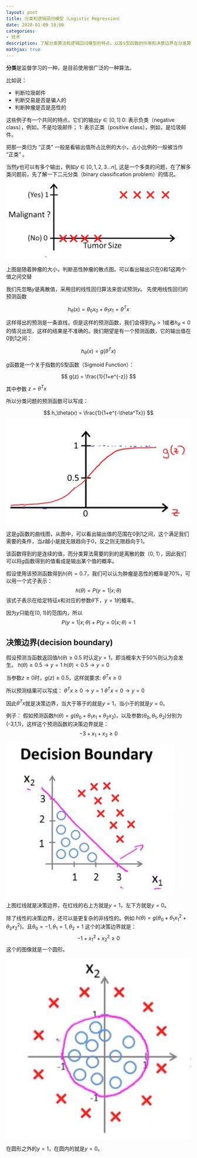 ```yaml
---
layout: post
title: 分类和逻辑回归模型（Logistic Regression）
date: 2020-01-09 18:00
categories:
- 技术
description: 了解分类算法和逻辑回归模型的特点，以及S型函数的作用和决策边界在分类算法中的应用。
mathjax: true
---
```


**分类**是监督学习的一种，是目前使用很广泛的一种算法。

比如说：
- 判断垃圾邮件
- 判断交易是否是骗人的
- 判断肿瘤是否是恶性的

这些例子有一个共同的特点，它们的输出$y\in \left[0, 1\right]$
0: 表示负类（negative class），例如，不是垃圾邮件；
1: 表示正类（positive class），例如，是垃圾邮件。

把那一类归为 “正类” 一般是看输出值所占比例的大小，占小比例的一般被当作 “正类” 。

当然$y$也可以有多个输出，例如$y\in \left[0, 1,2,3...n\right]$, 这是一个多类的问题，在了解多类问题前，先了解一下二元分类（binary classification problem）的情况。
![二元分类的输入输出图][1]

上图是随着肿瘤的大小，判断恶性肿瘤的散点图。可以看出输出只在0和1这两个值之间交替

我们先忽略$y$是离散值，采用旧的线性回归算法来尝试预测$y$。 先使用线性回归的预测函数

$$ h_\theta(x) = \theta_0x_0 + \theta_1x_1 = \theta^Tx $$

这样得出的预测是一条直线，但是这样的预测函数，我们会得到$h_\theta > 1$或者$h_\theta < 0$的情况出现，这样的结果是不准确的。我们期望是有一个预测函数，它的输出值在0到1之间：

$$ h_\theta(x) = g(\theta^Tx) $$

$g$函数是一个关于指数的S型函数（Sigmoid Function）：

$$ g(z) = \frac{1}{1+e^{-z}} $$

其中参数 $z=\theta^Tx$

所以分类问题的预测函数可以写成：

$$ h_\theta(x) = \frac{1}{1+e^{-\theta^Tx}} $$
![$g$函数的曲线图][2]

这是$g$函数的曲线图，从图中，可以看出输出值的范围在0到1之间，这个满足我们需要的条件，当$z$越小是就无限趋向于0，反之则无限趋向于1。

该函数得到的是连续的值，而分类算法需要的到的是离散的数（0, 1），因此我们可以将$g$函数得到的值看成是输出某个值的概率。

假设使用该预测函数得到$h(\theta)=0.7$，我们可以认为肿瘤是恶性的概率是70%，可以用一个式子表示：
$$ h(\theta)=P(y=1|x; \theta) $$
该式子表示在给定特征$x$和对应的参数$\theta$下，$y=1$的概率。

因为$y$只能在(0, 1)的范围内，所以
$$ P(y=1|x; \theta)+P(y=0|x; \theta) = 1 $$

## 决策边界(decision boundary)

假设预测当函数返回值$h(\theta)\geq 0.5$ 时认定$y=1$，即当概率大于50%则认为会发生。
$h(\theta)\geq 0.5 → y=1$
$h(\theta)< 0.5 → y=0$

当参数$z\geq 0$时，$g(z)\geq 0.5$，这样就要求:
$\theta^Tx \geq 0$

所以预测结果可以写成：
$\theta^Tx \geq 0 → y=1$
$\theta^Tx < 0 → y=0$

因此$\theta^Tx$就是决策边界，当大于等于的就是$y=1$，当小于的就是$y=0$。

例子：
假如预测函数$h(\theta)=g(\theta_0+\theta_1x_1+\theta_2x_2)$，以及参数$(\theta_0,\theta_1,\theta_2)$分别为(-3,1,1)，这样这个预测函数的决策边界就是：
$$ -3+x_1+x_2 \geq 0 $$

![决策边界][3]

上图红线就是决策边界，在红线的右上方就是$y=1$，左下方就是$y=0$。

除了线性的决策边界，还可以是更复杂的非线性的。例如
$h(\theta)=g(\theta_0+\theta_1x_1^2+\theta_2x_2^2)$。且$\theta_0=-1,\theta_1=1,\theta_2=1$
这个的决策边界就是：
$$ -1 + x_1^2 + x_2^2 \geq 0 $$
这个的图像就是一个圆形。

![非线性条件决策边界][4]

在圆形之外的$y=1$，在圆内的就是$y=0$。

[1]: /images/ml_11.jpg
[2]: /images/ml_12.jpg
[3]: /images/ml_13.jpg
[4]: /images/ml_14.jpg


